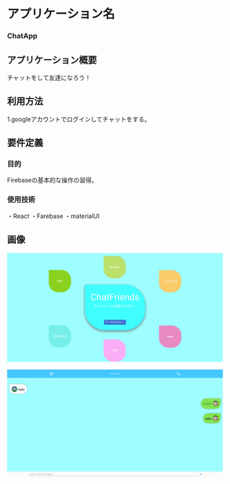 # アプリケーション名

### ChatApp

## アプリケーション概要

チャットをして友達になろう！

## 利用方法

1.googleアカウントでログインしてチャットをする。

## 要件定義

### 目的

Firebaseの基本的な操作の習得。

### 使用技術

・React
・Farebase
・materialUI

## 画像

![Alt text](public/images/%E3%82%B9%E3%82%AF%E3%83%AA%E3%83%BC%E3%83%B3%E3%82%B7%E3%83%A7%E3%83%83%E3%83%88%202022-11-16%20180605.png)

![Alt text](public/images/%E3%82%B9%E3%82%AF%E3%83%AA%E3%83%BC%E3%83%B3%E3%82%B7%E3%83%A7%E3%83%83%E3%83%88%202022-11-16%20180634.png)